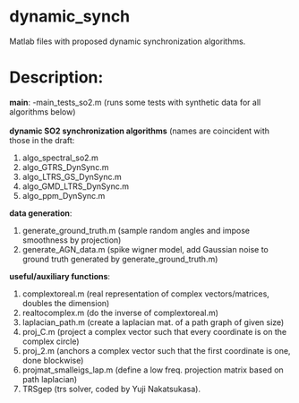 # dynamic_synch
Matlab files with proposed dynamic synchronization algorithms.

# Description: 
**main**:   -main_tests_so2.m (runs some tests with synthetic data for all algorithms below)<br><br>
**dynamic SO2 synchronization algorithms** (names are coincident with those in the draft: 
1. algo_spectral_so2.m 
2. algo_GTRS_DynSync.m
3. algo_LTRS_GS_DynSync.m
4. algo_GMD_LTRS_DynSync.m
5. algo_ppm_DynSync.m<br>
                                  
**data generation**:
1. generate_ground_truth.m (sample random angles and impose smoothness by projection)
2. generate_AGN_data.m (spike wigner model, add Gaussian noise to ground truth generated by generate_ground_truth.m)<br>
                   
**useful/auxiliary functions**:
1. complextoreal.m (real representation of complex vectors/matrices, doubles the dimension)
2. realtocomplex.m (do the inverse of complextoreal.m)
3. laplacian_path.m (create a laplacian mat. of a path graph of given size)
4. proj_C.m (project a complex vector such that every coordinate is on the complex circle)
5. proj_2.m (anchors a complex vector such that the first coordinate is one, done blockwise)
6. projmat_smalleigs_lap.m (define a low freq. projection matrix based on path laplacian)
7. TRSgep (trs solver, coded by Yuji Nakatsukasa).
                  
                                                                
